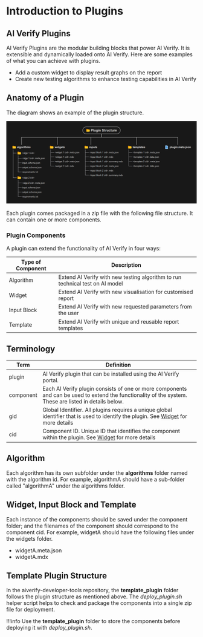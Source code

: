 # Introduction to Plugins

## AI Verify Plugins

AI Verify Plugins are the modular building blocks that power AI Verify. It is extensible and dynamically loaded onto AI Verify. Here are some examples of what you can achieve with plugins.

- Add a custom widget to display result graphs on the report
- Create new testing algorithms to enhance testing capabilities in AI Verify

## Anatomy of a Plugin

The diagram shows an example of the plugin structure.

![Anatomy of a Plugin](../images/plugin_structure.png)

Each plugin comes packaged in a zip file with the following file structure. It can contain one or more components.

### Plugin Components

A plugin can extend the functionality of AI Verify in four ways:

| Type of Component | Description |
| ---- | ---------- |
| Algorithm | Extend AI Verify with new testing algorithm to run technical test on AI model |
| Widget | Extend AI Verify with new visualisation for customised report |
| Input Block | Extend AI Verify with new requested parameters from the user | 
| Template | Extend AI Verify with unique and reusable report templates |


## Terminology

| Term | Definition |
| ---- | ---------- |
| plugin | AI Verify plugin that can be installed using the AI Verify portal. |
| component | Each AI Verify plugin consists of one or more components and can be used to extend the functionality of the system. These are listed in details below. |
| gid | Global Identifier. All plugins requires a unique global identifier that is used to identify the plugin. See [Widget](../plugins/widget/Widget.md) for more details |
| cid | Component ID. Unique ID that identifies the component within the plugin. See [Widget](../plugins/widget/Widget.md) for more details |

## Algorithm

Each algorithm has its own subfolder under the **algorithms** folder named with the algorithm id. For example, algorithmA should have a sub-folder called "algorithmA" under the algorithms folder.

## Widget, Input Block and Template

Each instance of the components should be saved under the component folder; and the filenames of the component should correspond to the component cid. For example, widgetA should have the following files under the widgets folder.

* widgetA.meta.json
* widgetA.mdx

## Template Plugin Structure

In the aiverify-developer-tools repository, the **template_plugin** folder follows the plugin structure as mentioned above. The *deploy_plugin.sh* helper script helps to check and package the components into a single zip file for deployment.

!!!info
    Use the **template_plugin** folder to store the components before deploying it with *deploy_plugin.sh*.